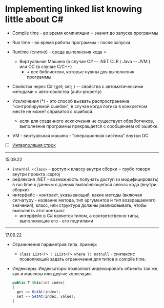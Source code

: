 # Implementing linked list knowing little about C\#

- Compile time - во время компиляции = значит до запуска программы
- Run time - во время работы программы - после запуска
- Runtime (слитно) - среда выполнения кода =
  - Виртуальная Машина (в случае C\# -- .NET CLR / Java -- JVM ) или ОС (в случае C/C++)
    - \+ все библиотеки, которые нужны для выполнения программы

- Свойства через C\# {get; set; } -- свойства с автоматическими методами = авто-свойства (auto-property)
- Исключения (*) - это способ вызвать распространение "контролируемой ошибки", в случае когда логика в конкретном месте не может справится с ошибкой.
  - если для созданного исключения не существует обработчиков, выполнение программы прекращается с сообщением об ошибке.
- VM - виртуальная машина - "операционная система" внутри ОС
- [ ] [Интерполяция строк](https://docs.microsoft.com/ru-ru/dotnet/csharp/language-reference/tokens/interpolated)

___
15.09.22

- `internal <class>` - доступ к классу внутри сборки = грубо говоря внутри проекта .csproj
- рефлексия .NET - возможность получать доступ (и модифицировать) в run time к данным о данных выполняющегося сейчас кода (внутри сборки)
- интерфейс - контракт, указывающий, какие методы (включая сигнатуру - название метода, тип аргументов и тип возвращаемого значения), класс, или структура должны реализовывать, чтобы выполнять этот контракт
  - интерфейс в C\# является типом, а соответственно типы, выполняющие его - его подтипами

___
17.09.22

- Ограничения параметров типа, пример:
  - `class List<T> : IList<T> where T: notnull` - синтаксис позволяющий задать ограничения для типов в compile time.

- Индексеры:
    Индексаторы позволяют индексировать объекты так же, как и массивы или другие коллекции.

    ```csharp
    public T this[int index]
    {
      get => GetAt(index);
      set => SetAt(index, value);
    }
    ```
